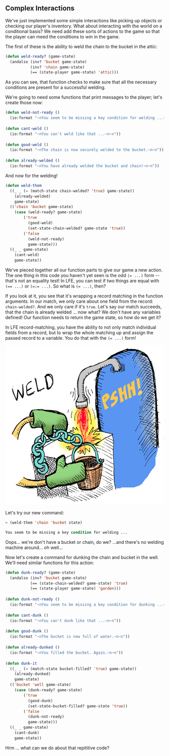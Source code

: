 ## Complex Interactions

We've just implemented some simple interactions like picking up objects or checking our player's inventory. What about interacting with the world on a conditional basis? We need add these sorts of actions to the game so that the player can meed the conditions to *win* in the game.

The first of these is the ability to weld the chain to the bucket in the attic:

```lisp
(defun weld-ready? (game-state)
  (andalso (inv? 'bucket game-state)
           (inv? 'chain game-state)
           (== (state-player game-state) 'attic)))
```

As you can see, that function checks to make sure that all the necessary conditions are present for a successful welding.

We're going to need some functions that print messages to the player; let's create those now:

```lisp
(defun weld-not-ready ()
  (io:format "~nYou seem to be missing a key condition for welding ...~n~n"))

(defun cant-weld ()
  (io:format "~nYou can't weld like that ...~n~n"))

(defun good-weld ()
  (io:format "~nThe chain is now securely welded to the bucket.~n~n"))

(defun already-welded ()
  (io:format "~nYou have already welded the bucket and chain!~n~n"))
```

And now for the welding!

```lisp
(defun weld-them
  ((_ _ (= (match-state chain-welded? 'true) game-state))
    (already-welded)
    game-state)
  (('chain 'bucket game-state)
    (case (weld-ready? game-state)
        ('true
          (good-weld)
          (set-state-chain-welded? game-state 'true))
        ('false
          (weld-not-ready)
          game-state)))
  ((_ _ game-state)
    (cant-weld)
    game-state))
```

We've pieced together all our function parts to give our game a new action. The one thing in this code you haven't yet seen is the odd ``(= ...)`` form -- that's not an equality test! In LFE, you can test if two things are equal with ``(== ...)`` or ``(=:= ...)``. So what is ``(= ...)``, then?

If you look at it, you see that it's wrapping a record matching in the function arguments. In our match, we only care about one field from the record: ``chain-welded?``. And we only care if it's ``true``. Let's say our match succeeds, that the chain is already welded ... now what? We don't have any variables defined! Our function needs to return the game state, so how do we get it?

In LFE record-matching, you have the ability to not only match individual fields from a record, but to wrap the whole matching up and assign the passed record to a variable. You do that with the ``(= ...)`` form!

![](../images/weld.jpg)

Let's try our new command:


```lisp
> (weld-them 'chain 'bucket state)
```
```lisp
You seem to be missing a key condition for welding ...
```

Oops... we're don't have a bucket or chain, do we? ...and there's no welding machine around... oh well...

Now let's create a command for dunking the chain and bucket in the well. We'll need similar functions for this action:

```lisp
(defun dunk-ready? (game-state)
  (andalso (inv? 'bucket game-state)
           (== (state-chain-welded? game-state) 'true)
           (== (state-player game-state) 'garden)))

(defun dunk-not-ready ()
  (io:format "~nYou seem to be missing a key condition for dunking ...~n~n"))

(defun cant-dunk ()
  (io:format "~nYou can't dunk like that ...~n~n"))

(defun good-dunk ()
  (io:format "~nThe bucket is now full of water.~n~n"))

(defun already-dunked ()
  (io:format "~nYou filled the bucket. Again.~n~n"))

(defun dunk-it
  ((_ _ (= (match-state bucket-filled? 'true) game-state))
    (already-dunked)
    game-state)
  (('bucket 'well game-state)
    (case (dunk-ready? game-state)
        ('true
          (good-dunk)
          (set-state-bucket-filled? game-state 'true))
        ('false
          (dunk-not-ready)
          game-state)))
  ((_ _ game-state)
    (cant-dunk)
    game-state))
```

Hrm ... what can we do about that repititive code?

